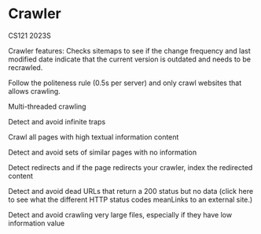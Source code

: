 # Crawler
CS121 2023S

Crawler features:
Checks sitemaps to see if the change frequency and last modified date indicate that the current version is outdated and needs to be recrawled. 

Follow the politeness rule (0.5s per server) and only crawl websites that allows crawling.

Multi-threaded crawling

Detect and avoid infinite traps

Crawl all pages with high textual information content

Detect and avoid sets of similar pages with no information

Detect redirects and if the page redirects your crawler, index the redirected content

Detect and avoid dead URLs that return a 200 status but no data (click here to see what the different HTTP status codes meanLinks to an external site.)

Detect and avoid crawling very large files, especially if they have low information value
